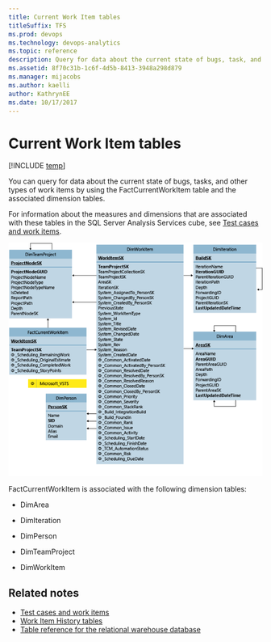 ```yaml
---
title: Current Work Item tables 
titleSuffix: TFS 
ms.prod: devops
ms.technology: devops-analytics
ms.topic: reference
description: Query for data about the current state of bugs, task, and other type of work items 
ms.assetid: 8f70c31b-1c6f-4d5b-8413-3948a298d879
ms.manager: mijacobs
ms.author: kaelli
author: KathrynEE
ms.date: 10/17/2017
---
```


# Current Work Item tables

[!INCLUDE [temp](../includes/tfs-report-platform-version.md)]


You can query for data about the current state of bugs, tasks, and other types of work items by using the FactCurrentWorkItem table and the associated dimension tables.  
  
 For information about the measures and dimensions that are associated with these tables in the SQL Server Analysis Services cube, see [Test cases and work items](perspective-test-analyze-report-work.md).  
  
 ![Fact Table for Current Work Items](media/teamproj_currentworkitem.png "TeamProj_CurrentWorkItem")  
  
 FactCurrentWorkItem is associated with the following dimension tables:  
  
-   DimArea  
  
-   DimIteration  
  
-   DimPerson  
  
-   DimTeamProject  
  
-   DimWorkItem  
  
## Related notes 
-  [Test cases and work items](perspective-test-analyze-report-work.md)   
-  [Work Item History tables](work-item-history-tables.md)   
-  [Table reference for the relational warehouse database](table-reference-relational-warehouse-database.md)